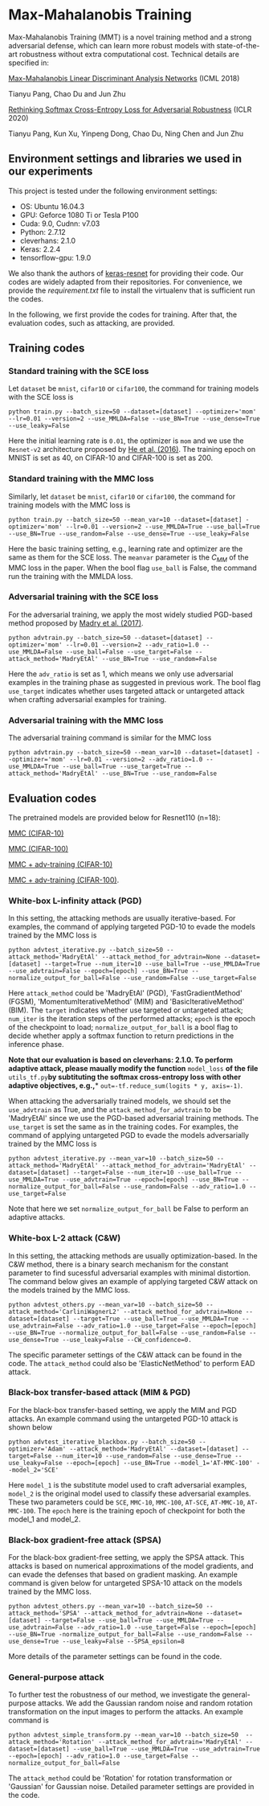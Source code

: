 # Max-Mahalanobis Training
Max-Mahalanobis Training (MMT) is a novel training method and a strong adversarial defense, which can learn more robust models with state-of-the-art robustness without extra computational cost.
Technical details are specified in:

[Max-Mahalanobis Linear Discriminant Analysis Networks](http://proceedings.mlr.press/v80/pang18a/pang18a.pdf) (ICML 2018)

Tianyu Pang, Chao Du and Jun Zhu

[Rethinking Softmax Cross-Entropy Loss for Adversarial Robustness](https://arxiv.org/pdf/1905.10626.pdf) (ICLR 2020)

Tianyu Pang, Kun Xu, Yinpeng Dong, Chao Du, Ning Chen and Jun Zhu

## Environment settings and libraries we used in our experiments

This project is tested under the following environment settings:
- OS: Ubuntu 16.04.3
- GPU: Geforce 1080 Ti or Tesla P100
- Cuda: 9.0, Cudnn: v7.03
- Python: 2.7.12
- cleverhans: 2.1.0
- Keras: 2.2.4
- tensorflow-gpu: 1.9.0

We also thank the authors of [keras-resnet](https://github.com/raghakot/keras-resnet) for providing their code. Our codes are widely adapted from their repositories. For convenience, we provide the *requirement.txt* file to install the virtualenv that is sufficient run the codes.

In the following, we first provide the codes for training. After that, the evaluation codes, such as attacking, are provided.

## Training codes

### Standard training with the SCE loss

Let `dataset` be `mnist`, `cifar10` or `cifar100`, the command for training models with the SCE loss is
```shell
python train.py --batch_size=50 --dataset=[dataset] --optimizer='mom' --lr=0.01 --version=2 --use_MMLDA=False --use_BN=True --use_dense=True --use_leaky=False
```
Here the initial learning rate is `0.01`, the optimizer is `mom` and we use the `Resnet-v2` architecture proposed by [He et al. (2016)](https://arxiv.org/abs/1603.05027). The training epoch on MNIST is set as 40, on CIFAR-10 and CIFAR-100 is set as 200.

### Standard training with the MMC loss
Similarly, let `dataset` be `mnist`, `cifar10` or `cifar100`, the command for training models with the MMC loss is
```shell
python train.py --batch_size=50 --mean_var=10 --dataset=[dataset] -optimizer='mom' --lr=0.01 --version=2 --use_MMLDA=True --use_ball=True --use_BN=True --use_random=False --use_dense=True --use_leaky=False
```
Here the basic training setting, e.g., learning rate and optimizer are the same as them for the SCE loss. The `meanvar` parameter is the $C_{MM}$ of the MMC loss in the paper. When the bool flag `use_ball` is False, the command run the training with the MMLDA loss.

### Adversarial training with the SCE loss
For the adversarial training, we apply the most widely studied PGD-based method proposed by [Madry et al. (2017)](https://arxiv.org/abs/1706.06083).
```shell
python advtrain.py --batch_size=50 --dataset=[dataset] --optimizer='mom' --lr=0.01 --version=2 --adv_ratio=1.0 --use_MMLDA=False --use_ball=False --use_target=False --attack_method='MadryEtAl' --use_BN=True --use_random=False
```
Here the `adv_ratio` is set as 1, which means we only use adversarial examples in the training phase as suggested in previous work. The bool flag `use_target` indicates whether uses targeted attack or untargeted attack when crafting adversarial examples for training.

### Adversarial training with the MMC loss
The adversarial training command is similar for the MMC loss
```shell
python advtrain.py --batch_size=50 --mean_var=10 --dataset=[dataset] --optimizer='mom' --lr=0.01 --version=2 --adv_ratio=1.0 --use_MMLDA=True --use_ball=True --use_target=True --attack_method='MadryEtAl' --use_BN=True --use_random=False
```

## Evaluation codes

The pretrained models are provided below for Resnet110 (n=18): 

[MMC (CIFAR-10)](http://ml.cs.tsinghua.edu.cn/~tianyu/MMC/pretrained_models/MMC_mom_cifar10/model.200.h5)

[MMC (CIFAR-100)](http://ml.cs.tsinghua.edu.cn/~tianyu/MMC/pretrained_models/MMC_mom_cifar100/model.200.h5)

[MMC + adv-training (CIFAR-10)](http://ml.cs.tsinghua.edu.cn/~tianyu/MMC/pretrained_models/MMC_mom_advtrain_cifar10/model.180.h5)

[MMC + adv-training (CIFAR-100)](http://ml.cs.tsinghua.edu.cn/~tianyu/MMC/pretrained_models/MMC_mom_advtrain_cifar100/model.180.h5).

### White-box L-infinity attack (PGD)
In this setting, the attacking methods are usually iterative-based. For examples, the command of applying targeted PGD-10 to evade the models trained by the MMC loss is
```shell
python advtest_iterative.py --batch_size=50 --attack_method='MadryEtAl' --attack_method_for_advtrain=None --dataset=[dataset] --target=True --num_iter=10 --use_ball=True --use_MMLDA=True --use_advtrain=False --epoch=[epoch] --use_BN=True --normalize_output_for_ball=False --use_random=False --use_target=False
```
Here `attack_method` could be 'MadryEtAl' (PGD), 'FastGradientMethod' (FGSM), 'MomentumIterativeMethod' (MIM) and 'BasicIterativeMethod' (BIM). The `target` indicates whether use targeted or untargeted attack; `num_iter` is the iteration steps of the performed attacks; `epoch` is the epoch of the checkpoint to load; `normalize_output_for_ball` is a bool flag to decide whether apply a softmax function to return predictions in the inference phase.

**Note that our evaluation is based on cleverhans: 2.1.0. To perform adaptive attack, please maually modify the function** ```model_loss``` **of the file** ```utils_tf.py```**by subtituting the softmax cross-entropy loss with other adaptive objectives, e.g.,*** ```out=-tf.reduce_sum(logits * y, axis=-1)```.

When attacking the adversarially trained models, we should set the `use_advtrain` as True, and the `attack_method_for_advtrain` to be 'MadryEtAl' since we use the PGD-based adversarial training methods. The `use_target` is set the same as in the training codes. For examples, the command of applying untargeted PGD to evade the models adversarially trained by the MMC loss is
```shell
python advtest_iterative.py --mean_var=10 --batch_size=50 --attack_method='MadryEtAl' --attack_method_for_advtrain='MadryEtAl' --dataset=[dataset] --target=False --num_iter=10 --use_ball=True --use_MMLDA=True --use_advtrain=True --epoch=[epoch] --use_BN=True --normalize_output_for_ball=False --use_random=False --adv_ratio=1.0 --use_target=False
```
Note that here we set `normalize_output_for_ball` be False to perform an adaptive attacks.

### White-box L-2 attack (C&W)
In this setting, the attacking methods are usually optimization-based. In the C&W method, there is a binary search mechanism for the constant parameter to find sucessful adversarial examples with minimal distortion. The command below gives an example of applying targeted C&W attack on the models trained by the MMC loss. 
```shell
python advtest_others.py --mean_var=10 --batch_size=50 --attack_method='CarliniWagnerL2' --attack_method_for_advtrain=None --dataset=[dataset] --target=True --use_ball=True --use_MMLDA=True --use_advtrain=False --adv_ratio=1.0 --use_target=False --epoch=[epoch] --use_BN=True --normalize_output_for_ball=False --use_random=False --use_dense=True --use_leaky=False --CW_confidence=0.
```
The specific parameter settings of the C&W attack can be found in the code. The `attack_method` could also be 'ElasticNetMethod' to perform EAD attack.

### Black-box transfer-based attack (MIM & PGD)
For the black-box transfer-based setting, we apply the MIM and PGD attacks. An example command using the untargeted PGD-10 attack is shown below
```shell
python advtest_iterative_blackbox.py --batch_size=50 --optimizer='Adam' --attack_method='MadryEtAl' --dataset=[dataset] --target=False --num_iter=10 --use_random=False --use_dense=True --use_leaky=False --epoch=[epoch] --use_BN=True --model_1='AT-MMC-100' --model_2='SCE'
```
Here `model_1` is the substitute model used to craft adversarial examples, `model_2` is the original model used to classify these adversarial examples. These two parameters could be `SCE`, `MMC-10`, `MMC-100`, `AT-SCE`, `AT-MMC-10`, `AT-MMC-100`. The `epoch` here is the training epoch of checkpoint for both the model_1 and model_2.

### Black-box gradient-free attack (SPSA)
For the black-box gradient-free setting, we apply the SPSA attack. This attacks is based on numerical approximations of the model gradients, and can evade the defenses that based on gradient masking. An example command is given below for untargeted SPSA-10 attack on the models trained by the MMC loss.
```shell
python advtest_others.py --mean_var=10 --batch_size=50 --attack_method='SPSA' --attack_method_for_advtrain=None --dataset=[dataset] --target=False --use_ball=True --use_MMLDA=True --use_advtrain=False --adv_ratio=1.0 --use_target=False --epoch=[epoch] --use_BN=True -normalize_output_for_ball=False --use_random=False --use_dense=True --use_leaky=False --SPSA_epsilon=8
```
More details of the parameter settings can be found in the code.

### General-purpose attack
To further test the robustness of our method, we investigate the general-purpose attacks. We add the Gaussian random noise and random rotation transformation on the input images to perform the attacks. An example command is
```shell
python advtest_simple_transform.py --mean_var=10 --batch_size=50  --attack_method='Rotation' --attack_method_for_advtrain='MadryEtAl' --dataset=[dataset] --use_ball=True --use_MMLDA=True --use_advtrain=True --epoch=[epoch] --adv_ratio=1.0 --use_target=False --normalize_output_for_ball=False
```
The `attack_method` could be 'Rotation' for rotation transformation or 'Gaussian' for Gaussian noise. Detailed parameter settings are provided in the code.
